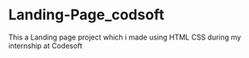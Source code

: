 # Landing-Page_codsoft
This a Landing page project which i made using HTML CSS during my internship at Codesoft
